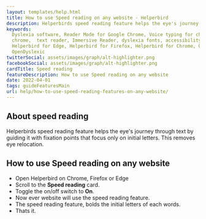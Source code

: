 ```yaml
---
layout: templates/help.html
title: How to use Speed reading on any website - Helperbird
description: Helperbirds speed reading feature helps the eye's journey through text by guiding it with  fixation points that focus only on initial letters. This removes eye relocation.
keywords:
  Dyslexia software, Reader Mode for Google Chrome, Voice typing for chrome, Text to speech for
  chrome,  text reader, Immersive Reader, dyslexia fonts, accessibility software, dyslexia software,
  Helperbird for Edge, Helperbird for Firefox, Helperbird for Chrome, Opendyslexic for Chrome,
  OpenDyslexic
twitterSocial: assets/images/graph/alt-highlighter.png
facebookSocial: assets/images/graph/alt-highlighter.png
cardTitle: Speed reading
featureDescription: How to use Speed reading on any website
date: 2022-04-01
tags: guideFeaturesMain
url: help/how-to-use-speed-reading-features-on-any-website/
---
```


## About speed reading

Helperbirds speed reading feature helps the eye's journey through text by guiding it with  fixation points that focus only on initial letters. This removes eye relocation.


## How to use Speed reading on any website

- Open Helperbird on Chrome, Firefox or Edge
- Scroll to the **Speed reading** card.
- Toggle the on/off switch to **On**.
- Now ever website will use the speed reading feature.
- The speed reading feature, bolds the initial letters of each words.
- Thats it.

